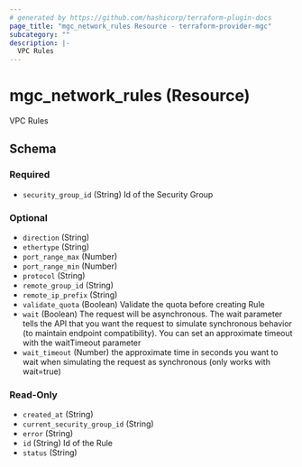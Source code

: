 ```yaml
---
# generated by https://github.com/hashicorp/terraform-plugin-docs
page_title: "mgc_network_rules Resource - terraform-provider-mgc"
subcategory: ""
description: |-
  VPC Rules
---
```


# mgc_network_rules (Resource)

VPC Rules



<!-- schema generated by tfplugindocs -->
## Schema

### Required

- `security_group_id` (String) Id of the Security Group

### Optional

- `direction` (String)
- `ethertype` (String)
- `port_range_max` (Number)
- `port_range_min` (Number)
- `protocol` (String)
- `remote_group_id` (String)
- `remote_ip_prefix` (String)
- `validate_quota` (Boolean) Validate the quota before creating Rule
- `wait` (Boolean) The request will be asynchronous. The wait parameter tells the API that you want the request to simulate synchronous behavior (to maintain endpoint compatibility). You can set an approximate timeout with the waitTimeout parameter
- `wait_timeout` (Number) the approximate time in seconds you want to wait when simulating the request as synchronous (only works with wait=true)

### Read-Only

- `created_at` (String)
- `current_security_group_id` (String)
- `error` (String)
- `id` (String) Id of the Rule
- `status` (String)
